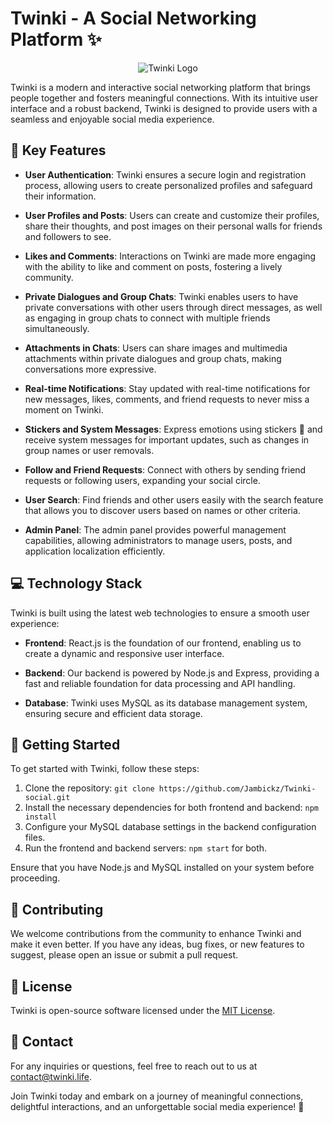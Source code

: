 # Twinki - A Social Networking Platform :sparkles:

<p align="center">
  <img src="https://twinki.wz1x0.xyz/logo/Twinki-logo.jpg" alt="Twinki Logo">
</p>

Twinki is a modern and interactive social networking platform that brings people together and fosters meaningful connections. With its intuitive user interface and a robust backend, Twinki is designed to provide users with a seamless and enjoyable social media experience.

## :star2: Key Features

- **User Authentication**: Twinki ensures a secure login and registration process, allowing users to create personalized profiles and safeguard their information.

- **User Profiles and Posts**: Users can create and customize their profiles, share their thoughts, and post images on their personal walls for friends and followers to see.

- **Likes and Comments**: Interactions on Twinki are made more engaging with the ability to like and comment on posts, fostering a lively community.

- **Private Dialogues and Group Chats**: Twinki enables users to have private conversations with other users through direct messages, as well as engaging in group chats to connect with multiple friends simultaneously.

- **Attachments in Chats**: Users can share images and multimedia attachments within private dialogues and group chats, making conversations more expressive.

- **Real-time Notifications**: Stay updated with real-time notifications for new messages, likes, comments, and friend requests to never miss a moment on Twinki.

- **Stickers and System Messages**: Express emotions using stickers :tada: and receive system messages for important updates, such as changes in group names or user removals.

- **Follow and Friend Requests**: Connect with others by sending friend requests or following users, expanding your social circle.

- **User Search**: Find friends and other users easily with the search feature that allows you to discover users based on names or other criteria.

- **Admin Panel**: The admin panel provides powerful management capabilities, allowing administrators to manage users, posts, and application localization efficiently.

## :computer: Technology Stack

Twinki is built using the latest web technologies to ensure a smooth user experience:

- **Frontend**: React.js is the foundation of our frontend, enabling us to create a dynamic and responsive user interface.

- **Backend**: Our backend is powered by Node.js and Express, providing a fast and reliable foundation for data processing and API handling.

- **Database**: Twinki uses MySQL as its database management system, ensuring secure and efficient data storage.

## :rocket: Getting Started

To get started with Twinki, follow these steps:

1. Clone the repository: `git clone https://github.com/Jambickz/Twinki-social.git`
2. Install the necessary dependencies for both frontend and backend: `npm install`
3. Configure your MySQL database settings in the backend configuration files.
4. Run the frontend and backend servers: `npm start` for both.

Ensure that you have Node.js and MySQL installed on your system before proceeding.

## :handshake: Contributing

We welcome contributions from the community to enhance Twinki and make it even better. If you have any ideas, bug fixes, or new features to suggest, please open an issue or submit a pull request.

## :scroll: License

Twinki is open-source software licensed under the [MIT License](https://opensource.org/licenses/MIT).

## :email: Contact

For any inquiries or questions, feel free to reach out to us at contact@twinki.life.

Join Twinki today and embark on a journey of meaningful connections, delightful interactions, and an unforgettable social media experience! :sparkling_heart:
